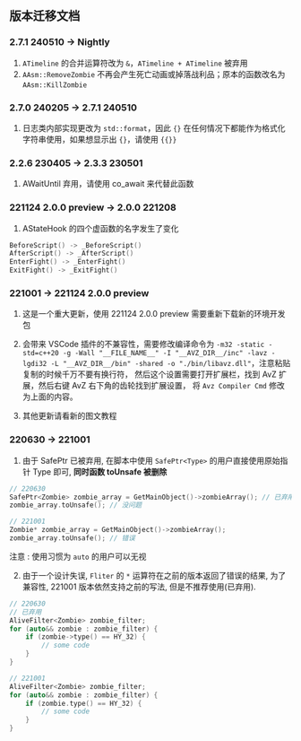 <!--
 * @Coding: utf-8
 * @Author: vector-wlc
 * @Date: 2022-09-19 18:36:24
 * @Description:
-->
## 版本迁移文档

### 2.7.1 240510 -> Nightly

1. `ATimeline` 的合并运算符改为 `&`，`ATimeline + ATimeline` 被弃用
2. `AAsm::RemoveZombie` 不再会产生死亡动画或掉落战利品；原本的函数改名为 `AAsm::KillZombie`

### 2.7.0 240205 -> 2.7.1 240510

1. 日志类内部实现更改为 `std::format`，因此 `{}` 在任何情况下都能作为格式化字符串使用，如果想显示出 `{}`，请使用 `{{}}`

### 2.2.6 230405 -> 2.3.3 230501

1. AWaitUntil 弃用，请使用 co_await 来代替此函数

### 221124 2.0.0 preview -> 2.0.0 221208

1. AStateHook 的四个虚函数的名字发生了变化

```C++
BeforeScript() -> _BeforeScript()
AfterScript() -> _AfterScript()
EnterFight() -> _EnterFight()
ExitFight() -> _ExitFight()
```

### 221001 -> 221124 2.0.0 preview

1. 这是一个重大更新，使用 221124  2.0.0 preview 需要重新下载新的环境开发包

2. 会带来 VSCode 插件的不兼容性，需要修改编译命令为 `-m32 -static -std=c++20 -g -Wall "__FILE_NAME__" -I "__AVZ_DIR__/inc" -lavz -lgdi32 -L "__AVZ_DIR__/bin" -shared -o "./bin/libavz.dll"`，注意粘贴复制的时候千万不要有换行符， 然后这个设置需要打开扩展栏，找到 AvZ 扩展，然后右键 AvZ 右下角的齿轮找到扩展设置， 将 `Avz Compiler Cmd` 修改为上面的内容。

3. 其他更新请看新的图文教程

### 220630 -> 221001

1. 由于 SafePtr 已被弃用, 在脚本中使用 `SafePtr<Type>` 的用户直接使用原始指针 Type 即可,
**同时函数 toUnsafe 被删除**

```C++
// 220630
SafePtr<Zombie> zombie_array = GetMainObject()->zombieArray(); // 已弃用
zombie_array.toUnsafe(); // 没问题

// 221001
Zombie* zombie_array = GetMainObject()->zombieArray();
zombie_array.toUnsafe(); // 错误
```

注意 : 使用习惯为 `auto` 的用户可以无视

2. 由于一个设计失误, `Fliter` 的 `*` 运算符在之前的版本返回了错误的结果,
为了兼容性, 221001 版本依然支持之前的写法, 但是不推荐使用(已弃用).

```C++
// 220630
// 已弃用
AliveFilter<Zombie> zombie_filter;
for (auto&& zombie : zombie_filter) {
    if (zombie->type() == HY_32) {
        // some code
    }
}

// 221001
AliveFilter<Zombie> zombie_filter;
for (auto&& zombie : zombie_filter) {
    if (zombie.type() == HY_32) {
        // some code
    }
}
```
